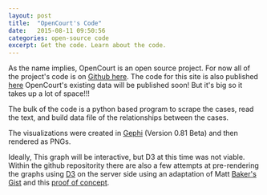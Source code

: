 ```yaml
---
layout: post
title:  "OpenCourt's Code"
date:   2015-08-11 09:50:56
categories: open-source code
excerpt: Get the code. Learn about the code.
---
```


As the name implies, OpenCourt is an open source project. For now all of the project's code is on [Github here](https://github.com/lauraGgit/OpenCourt). The code for this site is also published [here](https://github.com/lauraGgit/OpenCourt-site) OpenCourt's existing data will be published soon! But it's big so it takes up a lot of space!!!

The bulk of the code is a python based program to scrape the cases, read the text, and build data file of the relationships between the cases.

The visualizations were created in [Gephi](https://gephi.github.io///
	) (Version 0.81 Beta) and then rendered as PNGs. 

Ideally, This graph will be interactive, but D3 at this time was not viable. Within the github repositority there are also a few attempts at pre-rendering the graphs using [D3](https://github.com/mbostock/d3) on the server side using an adaptation of Matt [Baker's Gist](https://gist.github.com/mattbaker/1511770) and this [proof of concept](http://mango-is.com/blog/engineering/pre-render-d3-js-charts-at-server-side.html).
